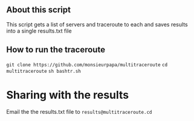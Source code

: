 ## About this script
This script gets a list of servers and traceroute to each and saves results into a single results.txt file

## How to run the traceroute
`git clone https://github.com/monsieurpapa/multitraceroute`
`cd multitraceroute`
`sh bashtr.sh`

# Sharing with the results
Email the the results.txt file to `results@multitraceroute.cd`
